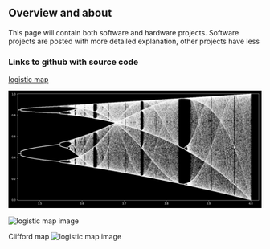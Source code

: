 ## Overview and about

This page will contain both software and hardware projects. Software projects are posted with more detailed explanation, other projects have less

### Links to github with source code

[logistic map](https://github.com/blbadger/logistic-map)

![image of logistic map](https://github.com/blbadger/blbadger.github.io/blob/master/Logistic_zoom.png/ 'logistic_map')

![logistic map image]({{https://blbadger.github.io}}/Logistic_zoom.png)

Clifford map
![logistic map image]({{https://blbadger.github.io}}clifford_attractor(9,9).png)
